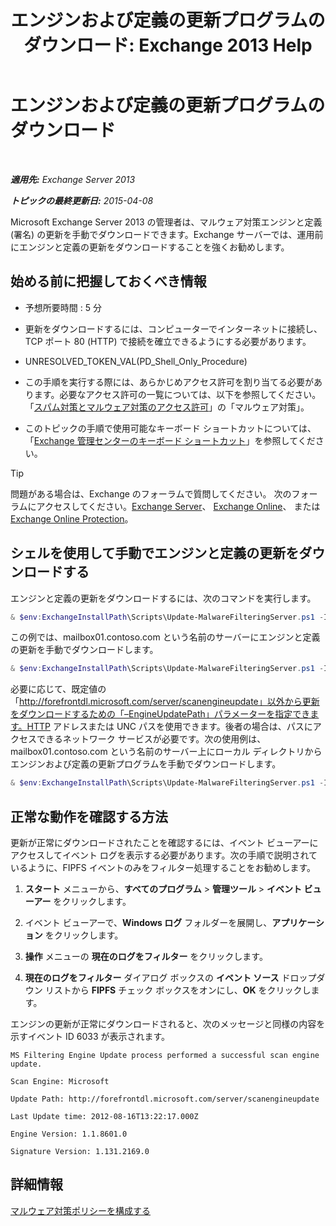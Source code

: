 ﻿---
title: 'エンジンおよび定義の更新プログラムのダウンロード: Exchange 2013 Help'
TOCTitle: エンジンおよび定義の更新プログラムのダウンロード
ms:assetid: 8f2ca383-e463-4df0-aa5d-29afe2f81aaf
ms:mtpsurl: https://technet.microsoft.com/ja-jp/library/JJ657471(v=EXCHG.150)
ms:contentKeyID: 49896363
ms.date: 04/24/2018
mtps_version: v=EXCHG.150
ms.translationtype: HT
---

# エンジンおよび定義の更新プログラムのダウンロード

 

_**適用先:** Exchange Server 2013_

_**トピックの最終更新日:** 2015-04-08_

Microsoft Exchange Server 2013 の管理者は、マルウェア対策エンジンと定義 (署名) の更新を手動でダウンロードできます。Exchange サーバーでは、運用前にエンジンと定義の更新をダウンロードすることを強くお勧めします。

## 始める前に把握しておくべき情報

  - 予想所要時間 : 5 分

  - 更新をダウンロードするには、コンピューターでインターネットに接続し、TCP ポート 80 (HTTP) で接続を確立できるようにする必要があります。

  - UNRESOLVED\_TOKEN\_VAL(PD\_Shell\_Only\_Procedure)

  - この手順を実行する際には、あらかじめアクセス許可を割り当てる必要があります。必要なアクセス許可の一覧については、以下を参照してください。「[スパム対策とマルウェア対策のアクセス許可](anti-spam-and-anti-malware-permissions-exchange-2013-help.md)」の「マルウェア対策」。

  - このトピックの手順で使用可能なキーボード ショートカットについては、「[Exchange 管理センターのキーボード ショートカット](keyboard-shortcuts-in-the-exchange-admin-center-exchange-online-protection-help.md)」を参照してください。


> [!TIP]
> 問題がある場合は、Exchange のフォーラムで質問してください。 次のフォーラムにアクセスしてください。<A href="https://go.microsoft.com/fwlink/p/?linkid=60612">Exchange Server</A>、 <A href="https://go.microsoft.com/fwlink/p/?linkid=267542">Exchange Online</A>、 または <A href="https://go.microsoft.com/fwlink/p/?linkid=285351">Exchange Online Protection</A>。



## シェルを使用して手動でエンジンと定義の更新をダウンロードする

エンジンと定義の更新をダウンロードするには、次のコマンドを実行します。

```powershell
& $env:ExchangeInstallPath\Scripts\Update-MalwareFilteringServer.ps1 -Identity <FQDN of server>
```

この例では、mailbox01.contoso.com という名前のサーバーにエンジンと定義の更新を手動でダウンロードします。

```powershell
& $env:ExchangeInstallPath\Scripts\Update-MalwareFilteringServer.ps1 -Identity mailbox01.contoso.com
```

必要に応じて、既定値の「http://forefrontdl.microsoft.com/server/scanengineupdate」以外から更新をダウンロードするための「–EngineUpdatePath」パラメーターを指定できます。HTTP アドレスまたは UNC パスを使用できます。後者の場合は、パスにアクセスできるネットワーク サービスが必要です。次の使用例は、mailbox01.contoso.com という名前のサーバー上にローカル ディレクトリからエンジンおよび定義の更新プログラムを手動でダウンロードします。

```powershell
& $env:ExchangeInstallPath\Scripts\Update-MalwareFilteringServer.ps1 -Identity mailbox01.contoso.com -EngineUpdatePath \\Server\sharename
```

## 正常な動作を確認する方法

更新が正常にダウンロードされたことを確認するには、イベント ビューアーにアクセスしてイベント ログを表示する必要があります。次の手順で説明されているように、FIPFS イベントのみをフィルター処理することをお勧めします。

1.  <strong>スタート</strong> メニューから、<strong>すべてのプログラム</strong> \> <strong>管理ツール</strong> \> <strong>イベント ビューアー</strong> をクリックします。

2.  イベント ビューアーで、**Windows ログ** フォルダーを展開し、<strong>アプリケーション</strong> をクリックします。

3.  <strong>操作</strong> メニューの <strong>現在のログをフィルター</strong> をクリックします。

4.  <strong>現在のログをフィルター</strong> ダイアログ ボックスの <strong>イベント ソース</strong> ドロップダウン リストから <strong>FIPFS</strong> チェック ボックスをオンにし、<strong>OK</strong> をクリックします。

エンジンの更新が正常にダウンロードされると、次のメッセージと同様の内容を示すイベント ID 6033 が表示されます。

`MS Filtering Engine Update process performed a successful scan engine update.`

`Scan Engine: Microsoft`

`Update Path: http://forefrontdl.microsoft.com/server/scanengineupdate`

`Last Update time: ‎2012‎-‎08‎-‎16T13:22:17.000Z`

`Engine Version: 1.1.8601.0`

`Signature Version: 1.131.2169.0`

## 詳細情報

[マルウェア対策ポリシーを構成する](configure-anti-malware-policies-exchange-2013-help.md)

